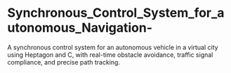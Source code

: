 # Synchronous_Control_System_for_autonomous_Navigation-
A synchronous control system for an autonomous vehicle in a virtual city using Heptagon and C, with real-time obstacle avoidance, traffic signal compliance, and precise path tracking.
